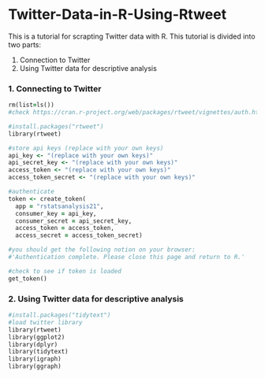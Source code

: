 # Twitter-Data-in-R-Using-Rtweet

This is a tutorial for scrapting Twitter data with R. This tutorial is divided into two parts:
1. Connection to Twitter
2. Using Twitter data for descriptive analysis

### 1. Connecting to Twitter



```ruby
rm(list=ls())
#check https://cran.r-project.org/web/packages/rtweet/vignettes/auth.html for a more detailed description

#install.packages("rtweet")
library(rtweet)
```
```ruby
#store api keys (replace with your own keys)
api_key <- "(replace with your own keys)"
api_secret_key <- "(replace with your own keys)"
access_token <- "(replace with your own keys)"
access_token_secret <- "(replace with your own keys)"
```

```ruby
#authenticate 
token <- create_token(
  app = "rstatsanalysis21",
  consumer_key = api_key,
  consumer_secret = api_secret_key,
  access_token = access_token,
  access_secret = access_token_secret)

#you should get the following notion on your browser:
#'Authentication complete. Please close this page and return to R.'

#check to see if token is loaded
get_token()
```

### 2. Using Twitter data for descriptive analysis

```ruby
#install.packages("tidytext")
#load twitter library 
library(rtweet)
library(ggplot2)
library(dplyr)
library(tidytext)
library(igraph)
library(ggraph)
```
